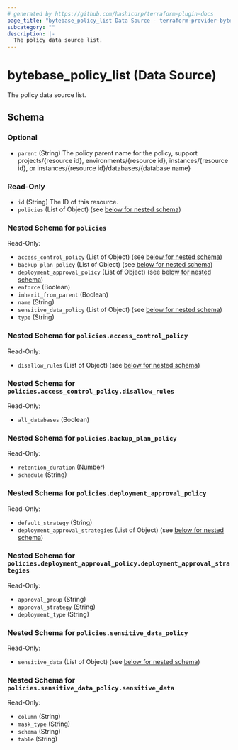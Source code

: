 ```yaml
---
# generated by https://github.com/hashicorp/terraform-plugin-docs
page_title: "bytebase_policy_list Data Source - terraform-provider-bytebase"
subcategory: ""
description: |-
  The policy data source list.
---
```


# bytebase_policy_list (Data Source)

The policy data source list.



<!-- schema generated by tfplugindocs -->
## Schema

### Optional

- `parent` (String) The policy parent name for the policy, support projects/{resource id}, environments/{resource id}, instances/{resource id}, or instances/{resource id}/databases/{database name}

### Read-Only

- `id` (String) The ID of this resource.
- `policies` (List of Object) (see [below for nested schema](#nestedatt--policies))

<a id="nestedatt--policies"></a>
### Nested Schema for `policies`

Read-Only:

- `access_control_policy` (List of Object) (see [below for nested schema](#nestedobjatt--policies--access_control_policy))
- `backup_plan_policy` (List of Object) (see [below for nested schema](#nestedobjatt--policies--backup_plan_policy))
- `deployment_approval_policy` (List of Object) (see [below for nested schema](#nestedobjatt--policies--deployment_approval_policy))
- `enforce` (Boolean)
- `inherit_from_parent` (Boolean)
- `name` (String)
- `sensitive_data_policy` (List of Object) (see [below for nested schema](#nestedobjatt--policies--sensitive_data_policy))
- `type` (String)

<a id="nestedobjatt--policies--access_control_policy"></a>
### Nested Schema for `policies.access_control_policy`

Read-Only:

- `disallow_rules` (List of Object) (see [below for nested schema](#nestedobjatt--policies--access_control_policy--disallow_rules))

<a id="nestedobjatt--policies--access_control_policy--disallow_rules"></a>
### Nested Schema for `policies.access_control_policy.disallow_rules`

Read-Only:

- `all_databases` (Boolean)



<a id="nestedobjatt--policies--backup_plan_policy"></a>
### Nested Schema for `policies.backup_plan_policy`

Read-Only:

- `retention_duration` (Number)
- `schedule` (String)


<a id="nestedobjatt--policies--deployment_approval_policy"></a>
### Nested Schema for `policies.deployment_approval_policy`

Read-Only:

- `default_strategy` (String)
- `deployment_approval_strategies` (List of Object) (see [below for nested schema](#nestedobjatt--policies--deployment_approval_policy--deployment_approval_strategies))

<a id="nestedobjatt--policies--deployment_approval_policy--deployment_approval_strategies"></a>
### Nested Schema for `policies.deployment_approval_policy.deployment_approval_strategies`

Read-Only:

- `approval_group` (String)
- `approval_strategy` (String)
- `deployment_type` (String)



<a id="nestedobjatt--policies--sensitive_data_policy"></a>
### Nested Schema for `policies.sensitive_data_policy`

Read-Only:

- `sensitive_data` (List of Object) (see [below for nested schema](#nestedobjatt--policies--sensitive_data_policy--sensitive_data))

<a id="nestedobjatt--policies--sensitive_data_policy--sensitive_data"></a>
### Nested Schema for `policies.sensitive_data_policy.sensitive_data`

Read-Only:

- `column` (String)
- `mask_type` (String)
- `schema` (String)
- `table` (String)


